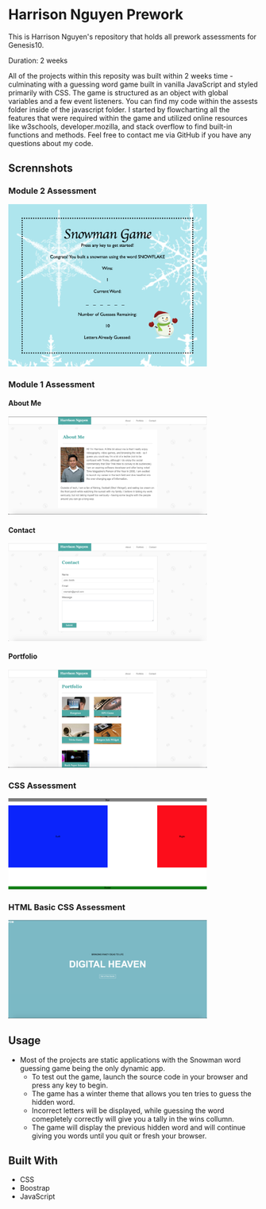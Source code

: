 # Harrison Nguyen Prework

This is Harrison Nguyen's repository that holds all prework assessments for Genesis10.

Duration: 2 weeks

All of the projects within this reposity was built within 2 weeks time - culminating with a guessing word game built in vanilla JavaScript and styled primarily with CSS. The game is structured as an object with global variables and a few event listeners. You can find my code within the assests folder inside of the javascript folder. I started by flowcharting all the features that were required within the game and utilized online resources like w3schools, developer.mozilla, and stack overflow to find built-in functions and methods. Feel free to contact me via GitHub if you have any questions about my code.  

## Scrennshots

### Module 2 Assessment
<img src="Module-2_Assessment/assets/images/game.png" width="400" alt="Snowman game"/>

### Module 1 Assessment
#### About Me
<img src="Module-1_Assessment/assets/images/aboutMe.png" width="400" alt="About Me Page"/>

#### Contact
<img src="Module-1_Assessment/assets/images/contact.png" width="400" alt="Contact Page"/>

#### Portfolio
<img src="Module-1_Assessment/assets/images/portfolio.png" width="400" alt="Portfolio Page"/>

### CSS Assessment
<img src="CSS_Assessment/Screen Shot 2020-05-02 at 4.41.08 PM.png" width="400" alt="CSS Assessment Sample"/>

### HTML Basic CSS Assessment
<img src="HTML_BasicCSS_Assessment/Screen Shot 2020-05-01 at 3.02.49 PM.png" width="400" alt="HTML Basic CSS Assessment Sample"/>

## Usage 
- Most of the projects are static applications with the Snowman word guessing game being the only dynamic app.
  - To test out the game, launch the source code in your browser and press any key to begin.
  - The game has a winter theme that allows you ten tries to guess the hidden word.
  - Incorrect letters will be displayed, while guessing the word comepletely correctly will give you a tally in the wins collumn. 
  - The game will display the previous hidden word and will continue giving you words until you quit or fresh your browser.


## Built With
- CSS
- Boostrap
- JavaScript




